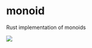 # monoid
Rust implementation of monoids


[![](http://meritbadge.herokuapp.com/monoid)](https://crates.io/crates/monoid)
